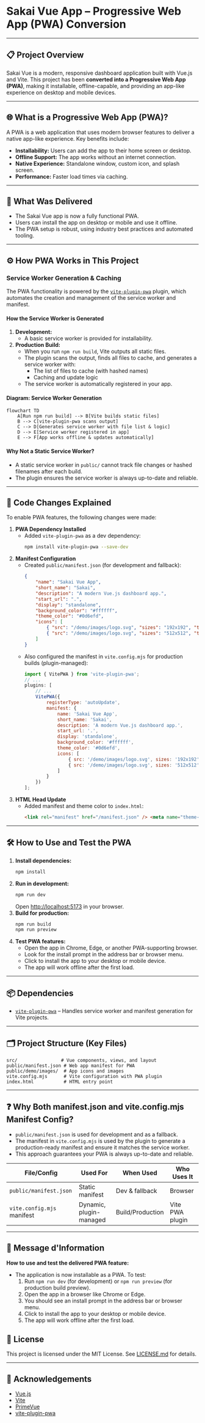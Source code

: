 # Sakai Vue App – Progressive Web App (PWA) Conversion

---

## 📋 Project Overview

Sakai Vue is a modern, responsive dashboard application built with Vue.js and Vite. This project has been **converted into a Progressive Web App (PWA)**, making it installable, offline-capable, and providing an app-like experience on desktop and mobile devices.

---

## 🌐 What is a Progressive Web App (PWA)?

A PWA is a web application that uses modern browser features to deliver a native app-like experience. Key benefits include:

-   **Installability:** Users can add the app to their home screen or desktop.
-   **Offline Support:** The app works without an internet connection.
-   **Native Experience:** Standalone window, custom icon, and splash screen.
-   **Performance:** Faster load times via caching.

---

## 🚀 What Was Delivered

-   The Sakai Vue app is now a fully functional PWA.
-   Users can install the app on desktop or mobile and use it offline.
-   The PWA setup is robust, using industry best practices and automated tooling.

---

## ⚙️ How PWA Works in This Project

### Service Worker Generation & Caching

The PWA functionality is powered by the [`vite-plugin-pwa`](https://vite-pwa-org.netlify.app/) plugin, which automates the creation and management of the service worker and manifest.

#### How the Service Worker is Generated

1. **Development:**
    - A basic service worker is provided for installability.
2. **Production Build:**
    - When you run `npm run build`, Vite outputs all static files.
    - The plugin scans the output, finds all files to cache, and generates a service worker with:
        - The list of files to cache (with hashed names)
        - Caching and update logic
    - The service worker is automatically registered in your app.

#### Diagram: Service Worker Generation

```mermaid
flowchart TD
    A[Run npm run build] --> B[Vite builds static files]
    B --> C[vite-plugin-pwa scans output]
    C --> D[Generates service worker with file list & logic]
    D --> E[Service worker registered in app]
    E --> F[App works offline & updates automatically]
```

#### Why Not a Static Service Worker?

-   A static service worker in `public/` cannot track file changes or hashed filenames after each build.
-   The plugin ensures the service worker is always up-to-date and reliable.

---

## 📝 Code Changes Explained

To enable PWA features, the following changes were made:

1. **PWA Dependency Installed**
    - Added `vite-plugin-pwa` as a dev dependency:
        ```bash
        npm install vite-plugin-pwa --save-dev
        ```
2. **Manifest Configuration**
    - Created `public/manifest.json` (for development and fallback):
        ```json
        {
            "name": "Sakai Vue App",
            "short_name": "Sakai",
            "description": "A modern Vue.js dashboard app.",
            "start_url": ".",
            "display": "standalone",
            "background_color": "#ffffff",
            "theme_color": "#0d6efd",
            "icons": [
                { "src": "/demo/images/logo.svg", "sizes": "192x192", "type": "image/svg+xml" },
                { "src": "/demo/images/logo.svg", "sizes": "512x512", "type": "image/svg+xml" }
            ]
        }
        ```
    - Also configured the manifest in `vite.config.mjs` for production builds (plugin-managed):
        ```js
        import { VitePWA } from 'vite-plugin-pwa';
        // ...
        plugins: [
            // ...
            VitePWA({
                registerType: 'autoUpdate',
                manifest: {
                    name: 'Sakai Vue App',
                    short_name: 'Sakai',
                    description: 'A modern Vue.js dashboard app.',
                    start_url: '.',
                    display: 'standalone',
                    background_color: '#ffffff',
                    theme_color: '#0d6efd',
                    icons: [
                        { src: '/demo/images/logo.svg', sizes: '192x192', type: 'image/svg+xml' },
                        { src: '/demo/images/logo.svg', sizes: '512x512', type: 'image/svg+xml' }
                    ]
                }
            })
        ];
        ```
3. **HTML Head Update**
    - Added manifest and theme color to `index.html`:
        ```html
        <link rel="manifest" href="/manifest.json" /> <meta name="theme-color" content="#0d6efd" />
        ```

---

## 🛠️ How to Use and Test the PWA

1. **Install dependencies:**
    ```bash
    npm install
    ```
2. **Run in development:**
    ```bash
    npm run dev
    ```
    Open [http://localhost:5173](http://localhost:5173) in your browser.
3. **Build for production:**
    ```bash
    npm run build
    npm run preview
    ```
4. **Test PWA features:**
    - Open the app in Chrome, Edge, or another PWA-supporting browser.
    - Look for the install prompt in the address bar or browser menu.
    - Click to install the app to your desktop or mobile device.
    - The app will work offline after the first load.

---

## 📦 Dependencies

-   [`vite-plugin-pwa`](https://vite-pwa-org.netlify.app/) – Handles service worker and manifest generation for Vite projects.

---

## 🗂️ Project Structure (Key Files)

```
src/                # Vue components, views, and layout
public/manifest.json # Web app manifest for PWA
public/demo/images/  # App icons and images
vite.config.mjs      # Vite configuration with PWA plugin
index.html           # HTML entry point
```

---

## ❓ Why Both manifest.json and vite.config.mjs Manifest Config?

-   `public/manifest.json` is used for development and as a fallback.
-   The manifest in `vite.config.mjs` is used by the plugin to generate a production-ready manifest and ensure it matches the service worker.
-   This approach guarantees your PWA is always up-to-date and reliable.

| File/Config                | Used For                | When Used        | Who Uses It     |
| -------------------------- | ----------------------- | ---------------- | --------------- |
| `public/manifest.json`     | Static manifest         | Dev & fallback   | Browser         |
| `vite.config.mjs` manifest | Dynamic, plugin-managed | Build/Production | Vite PWA plugin |

---

## 📢  Message d'Information

**How to use and test the delivered PWA feature:**

-   The application is now installable as a PWA. To test:
    1. Run `npm run dev` (for development) or `npm run preview` (for production build preview).
    2. Open the app in a browser like Chrome or Edge.
    3. You should see an install prompt in the address bar or browser menu.
    4. Click to install the app to your desktop or mobile device.
    5. The app will work offline after the first load.



## 📄 License

This project is licensed under the MIT License. See [LICENSE.md](LICENSE.md) for details.

---

## 🙏 Acknowledgements

-   [Vue.js](https://vuejs.org/)
-   [Vite](https://vitejs.dev/)
-   [PrimeVue](https://www.primefaces.org/primevue/)
-   [vite-plugin-pwa](https://vite-pwa-org.netlify.app/)
